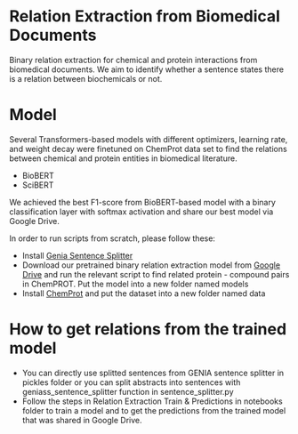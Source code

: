 # Relation Extraction from Biomedical Documents
Binary relation extraction for chemical and protein interactions from biomedical documents. We aim to identify whether a sentence states there is a relation between biochemicals or not.

# Model
Several Transformers-based models with different optimizers, learning rate, and weight decay were finetuned on ChemProt data set to find the relations between chemical and protein entities in biomedical literature. 
* BioBERT
* SciBERT

We achieved the best F1-score from BioBERT-based model with a binary classification layer with softmax activation and share our best model via Google Drive.

In order to run scripts from scratch, please follow these:
* Install [Genia Sentence Splitter](http://www.nactem.ac.uk/y-matsu/geniass/)
* Download our pretrained binary relation extraction model from [Google Drive](https://drive.google.com/file/d/19_eKPAAwug49JNlNneJoNVhl5VDMP1VH/view?usp=sharing) and run the relevant script to find related protein - compound pairs in ChemPROT. Put the model into a new folder named models
* Install [ChemProt](https://biocreative.bioinformatics.udel.edu/news/corpora/chemprot-corpus-biocreative-vi/) and put the dataset into a new folder named data 

# How to get relations from the trained model
* You can directly use splitted sentences from GENIA sentence splitter in pickles folder or you can split abstracts into sentences with geniass_sentence_splitter function in sentence_splitter.py
* Follow the steps in Relation Extraction Train & Predictions in notebooks folder to train a model and to get the predictions from the trained model that was shared in Google Drive. 
